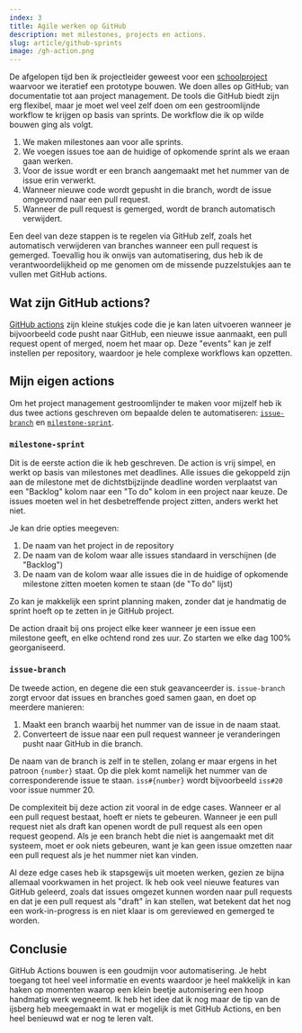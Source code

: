 ```yaml
---
index: 3
title: Agile werken op GitHub
description: met milestones, projects en actions.
slug: article/github-sprints
image: /gh-action.png
---
```


De afgelopen tijd ben ik projectleider geweest voor een [schoolproject][wzdb] waarvoor we iteratief een prototype bouwen. We doen alles op GitHub; van documentatie tot aan project management. De tools die GitHub biedt zijn erg flexibel, maar je moet wel veel zelf doen om een gestroomlijnde workflow te krijgen op basis van sprints. De workflow die ik op wilde bouwen ging als volgt.

1. We maken milestones aan voor alle sprints.
2. We voegen issues toe aan de huidige of opkomende sprint als we eraan gaan werken.
3. Voor de issue wordt er een branch aangemaakt met het nummer van de issue erin verwerkt.
4. Wanneer nieuwe code wordt gepusht in die branch, wordt de issue omgevormd naar een pull request.
5. Wanneer de pull request is gemerged, wordt de branch automatisch verwijdert.

Een deel van deze stappen is te regelen via GitHub zelf, zoals het automatisch verwijderen van branches wanneer een pull request is gemerged. Toevallig hou ik onwijs van automatisering, dus heb ik de verantwoordelijkheid op me genomen om de missende puzzelstukjes aan te vullen met GitHub actions.

## Wat zijn GitHub actions?

[GitHub actions][actions] zijn kleine stukjes code die je kan laten uitvoeren wanneer je bijvoorbeeld code pusht naar GitHub, een nieuwe issue aanmaakt, een pull request opent of merged, noem het maar op. Deze "events" kan je zelf instellen per repository, waardoor je hele complexe workflows kan opzetten.

## Mijn eigen actions

Om het project management gestroomlijnder te maken voor mijzelf heb ik dus twee actions geschreven om bepaalde delen te automatiseren: [`issue-branch`][issue-branch]
en [`milestone-sprint`][milestone-sprint].

### `milestone-sprint`

Dit is de eerste action die ik heb geschreven. De action is vrij simpel, en werkt op basis van milestones met deadlines. Alle issues die gekoppeld zijn aan de milestone met de dichtstbijzijnde deadline worden verplaatst van een "Backlog" kolom naar een "To do" kolom in een project naar keuze. De issues moeten wel in het desbetreffende project zitten, anders werkt het niet.

Je kan drie opties meegeven:

1. De naam van het project in de repository
2. De naam van de kolom waar alle issues standaard in verschijnen (de "Backlog")
3. De naam van de kolom waar alle issues die in de huidige of opkomende milestone zitten moeten komen te staan (de "To do" lijst)

Zo kan je makkelijk een sprint planning maken, zonder dat je handmatig de sprint hoeft op te zetten in je GitHub project.

De action draait bij ons project elke keer wanneer je een issue een milestone geeft, en elke ochtend rond zes uur. Zo starten we elke dag 100% georganiseerd.

### `issue-branch`

De tweede action, en degene die een stuk geavanceerder is. `issue-branch` zorgt ervoor dat issues en branches goed samen gaan, en doet op meerdere manieren:

1. Maakt een branch waarbij het nummer van de issue in de naam staat.
2. Converteert de issue naar een pull request wanneer je veranderingen pusht naar GitHub in die branch.

De naam van de branch is zelf in te stellen, zolang er maar ergens in het patroon `{number}` staat. Op die plek komt namelijk het nummer van de corresponderende issue te staan. `iss#{number}` wordt bijvoorbeeld `iss#20` voor issue nummer 20.

De complexiteit bij deze action zit vooral in de edge cases. Wanneer er al een pull request bestaat, hoeft er niets te gebeuren. Wanneer je een pull request niet als draft kan openen wordt de pull request als een open request geopend. Als je een branch hebt die niet is aangemaakt met dit systeem, moet er ook niets gebeuren, want je kan geen issue omzetten naar een pull request als je het nummer niet kan vinden.

Al deze edge cases heb ik stapsgewijs uit moeten werken, gezien ze bijna allemaal voorkwamen in het project. Ik heb ook veel nieuwe features van GitHub geleerd, zoals dat issues omgezet kunnen worden naar pull requests en dat je een pull request als "draft" in kan stellen, wat betekent dat het nog een work-in-progress is en niet klaar is om gereviewed en gemerged te worden.

## Conclusie

GitHub Actions bouwen is een goudmijn voor automatisering. Je hebt toegang tot heel veel informatie en events waardoor je heel makkelijk in kan haken op momenten waarop een klein beetje automisering een hoop handmatig werk wegneemt. Ik heb het idee dat ik nog maar de tip van de ijsberg heb meegemaakt in wat er mogelijk is met GitHub Actions, en ben heel benieuwd wat er nog te leren valt.

[wzdb]: https://github.com/theonejonahgold/wat-zegt-deze-brief
[actions]: https://github.com/marketplace?category=&query=&type=actions
[milestone-sprint]: https://github.com/theonejonahgold/milestone-sprint
[issue-branch]: https://github.com/theonejonahgold/issue-branch
